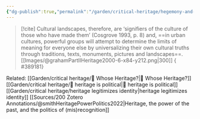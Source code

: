 ```yaml
---
{"dg-publish":true,"permalink":"/garden/critical-heritage/hegemony-and-heritage/","created":"2024-06-23T23:42:02.000+08:00","updated":"2024-07-22T14:45:29.737+08:00"}
---
```


> [!cite] Cultural landscapes, therefore, are ‘signifiers of the culture of those who have made them’ (Cosgrove 1993, p. 8) and, ==in urban cultures, powerful groups will attempt to determine the limits of meaning for everyone else by universalizing their own cultural truths through traditions, texts, monuments, pictures and landscapes==. [[Images/@grahamPartIIHeritage2000-6-x84-y212.png|300]]
{ #389181}


Related:
[[Garden/critical heritage/🌳 Whose Heritage?\|🌳 Whose Heritage?]]
[[Garden/critical heritage/🌱 heritage is political\|🌱 heritage is political]]
[[Garden/critical heritage/heritage legitimizes identity\|heritage legitimizes identity]]
[[Sources/200 Zotero Annotations/@smithHeritagePowerPolitics2022\|Heritage, the power of the past, and the politics of (mis)recognition]]
